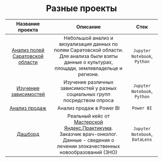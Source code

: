 <h1 align="center">
  Разные проекты
</h1>


|Название проекта|Описание|Стек|
|:-----:|:-----:|:-----:|
|[Анализ полей Саратовской области](https://github.com/Fedor-Kirillow/Other_projects/tree/main/%D0%90%D0%BD%D0%B0%D0%BB%D0%B8%D0%B7%20%D0%BF%D0%BE%D0%BB%D0%B5%D0%B9%20%D0%A1%D0%B0%D1%80%D0%B0%D1%82%D0%BE%D0%B2%D1%81%D0%BA%D0%BE%D0%B9%20%D0%BE%D0%B1%D0%BB%D0%B0%D1%81%D1%82%D0%B8)|Небольшой анализ и визуализация данных по полям Саратовской области.<br> Для анализа были взяты данные о культурах, площади, землевладельце и регионе.|`Jupyter Notebook`, `Python`|
|[Изучение зависимостей](https://github.com/Fedor-Kirillow/Other_projects/tree/main/%D0%98%D0%B7%D1%83%D1%87%D0%B5%D0%BD%D0%B8%D0%B5%20%D0%B7%D0%B0%D0%B2%D0%B8%D1%81%D0%B8%D0%BC%D0%BE%D1%81%D1%82%D0%B5%D0%B9)|Изучение различных зависимостей у разных социальных групп посредством опроса|`Jupyter Notebook`, `Python`|
|[Анализ продаж](https://github.com/Fedor-Kirillow/Other_projects/tree/main/%D0%90%D0%BD%D0%B0%D0%BB%D0%B8%D0%B7%20%D0%BF%D1%80%D0%BE%D0%B4%D0%B0%D0%B6)|Анализ продаж в Power BI| `Power BI`|
|[Дашборд](https://github.com/Fedor-Kirillow/Other_projects/tree/main/%D0%97%D0%BB%D0%BE%D0%BA%D0%B0%D1%87%D0%B5%D1%81%D1%82%D0%B2%D0%B5%D0%BD%D0%BD%D1%8B%D0%B5%20%D0%BD%D0%BE%D0%B2%D0%BE%D0%BE%D0%B1%D1%80%D0%B0%D0%B7%D0%BE%D0%B2%D0%B0%D0%BD%D0%B8%D1%8F)|Реальный кейс от [Мастерской Яндекс.Практикума](https://practicum.yandex.ru/masterskaya/). Заказчик врач-онколог.<br> Данные - сведения о лечении злокачественных новообразований (ЗНО)|`Jupyter Notebook`, `DataLens`|
